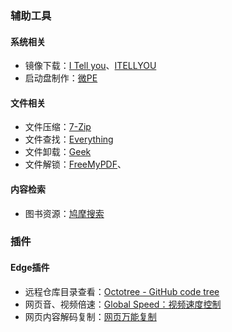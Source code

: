 ### 辅助工具
#### 系统相关
- 镜像下载：[I Tell you](https://msdn.itellyou.cn/)、[ITELLYOU](https://www.aomao.com/download)
- 启动盘制作：[微PE](https://www.wepe.com.cn/)


#### 文件相关
- 文件压缩：[7-Zip](https://www.7-zip.org/)
- 文件查找：[Everything](https://www.voidtools.com/zh-cn/)
- 文件卸载：[Geek](https://geekuninstaller.com/)
- 文件解锁：[FreeMyPDF](https://freemypdf.com/?tdsourcetag=s_pctim_aiomsg)、

#### 内容检索
- 图书资源：[鸠摩搜索](https://www.jiumodiary.com/)


### 插件
#### Edge插件
- 远程仓库目录查看：[Octotree - GitHub code tree](https://microsoftedge.microsoft.com/addons/detail/octotree-github-code-tr/joagmknfcgpikbadjkaikmnhpjadihjg?hl=zh-CN)
- 网页音、视频倍速：[Global Speed：视频速度控制](https://microsoftedge.microsoft.com/addons/detail/global-speed-%E8%A7%86%E9%A2%91%E9%80%9F%E5%BA%A6%E6%8E%A7%E5%88%B6/mjhlabbcmjflkpjknnicihkfnmbdfced?hl=zh-CN)
- 网页内容解码复制：[网页万能复制](https://microsoftedge.microsoft.com/addons/detail/%E7%BD%91%E9%A1%B5%E4%B8%87%E8%83%BD%E5%A4%8D%E5%88%B6/begnnhinicgbdndoigdpfohfagccaakc?hl=zh-CN)